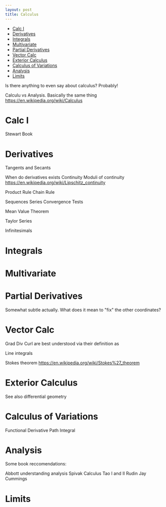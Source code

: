 ```yaml
---
layout: post
title: Calculus
---
```


- [Calc I](#calc-i)
- [Derivatives](#derivatives)
- [Integrals](#integrals)
- [Multivariate](#multivariate)
- [Partial Derivatives](#partial-derivatives)
- [Vector Calc](#vector-calc)
- [Exterior Calculus](#exterior-calculus)
- [Calculus of Variations](#calculus-of-variations)
- [Analysis](#analysis)
- [Limits](#limits)


Is there anything to even say about calculus?
Probably!

Calculu vs Analysis. Basically the same thing
https://en.wikipedia.org/wiki/Calculus

# Calc I
Stewart Book

# Derivatives
Tangents and Secants


When do derivatives exists
Continuity
Moduli of continuity
https://en.wikipedia.org/wiki/Lipschitz_continuity

Product Rule
Chain Rule


Sequences
Series
Convergence Tests

Mean Value Theorem




Taylor Series



Infinitesimals

# Integrals 


# Multivariate

# Partial Derivatives
Somewhat subtle actually. What does it mean to "fix" the other coordinates?

# Vector Calc

Grad Div Curl are best understood via their definition as 


Line integrals

Stokes theorem https://en.wikipedia.org/wiki/Stokes%27_theorem

# Exterior Calculus

See also differential geometry

# Calculus of Variations

Functional Derivative
Path Integral


# Analysis
Some book reccomendations:

Abbott understanding analysis
Spivak Calculus
Tao I and II
Rudin
Jay Cummings

# Limits




